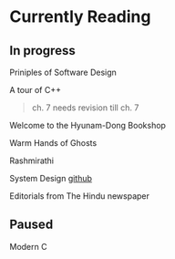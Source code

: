 # Currently Reading

## In progress

Priniples of Software Design


A tour of C++
> ch. 7
> needs revision till ch. 7

Welcome to the Hyunam-Dong Bookshop


Warm Hands of Ghosts


Rashmirathi


System Design [github](https://github.com/karanpratapsingh/system-design)


Editorials from The Hindu newspaper


## Paused

Modern C




